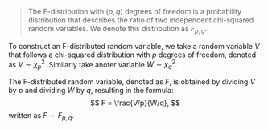 >The F-distribution with $(p, q)$ degrees of freedom is a probability distribution that describes the ratio of two independent chi-squared random variables. We denote this distribution as $F_{p,q}$.

To construct an F-distributed random variable, we take a random variable $V$ that follows a chi-squared distribution with $p$ degrees of freedom, denoted as $V \sim \chi^2_p$. Similarly take anoter variable $W \sim \chi^2_q$.

The F-distributed random variable, denoted as $F$, is obtained by dividing $V$ by $p$ and dividing $W$ by $q$, resulting in the formula:
$$
F = \frac{V/p}{W/q},
$$ 
written as $F\sim F_{p,q}.$ 